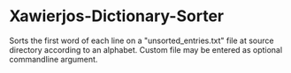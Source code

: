 # Xawierjos-Dictionary-Sorter
Sorts the first word of each line on a "unsorted_entries.txt" file at source directory according to an alphabet.  Custom file may be entered as optional commandline argument.
